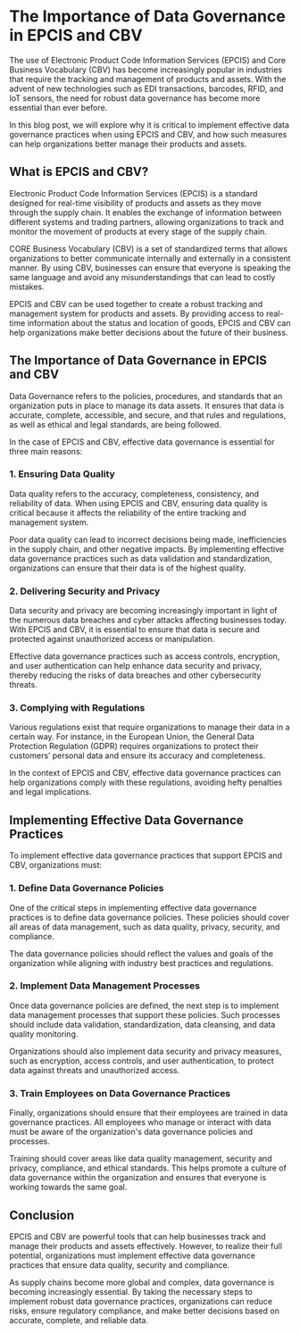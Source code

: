 # The Importance of Data Governance in EPCIS and CBV

The use of Electronic Product Code Information Services (EPCIS) and Core Business Vocabulary (CBV) has become increasingly popular in industries that require the tracking and management of products and assets. With the advent of new technologies such as EDI transactions, barcodes, RFID, and IoT sensors, the need for robust data governance has become more essential than ever before.

In this blog post, we will explore why it is critical to implement effective data governance practices when using EPCIS and CBV, and how such measures can help organizations better manage their products and assets.

## What is EPCIS and CBV?

Electronic Product Code Information Services (EPCIS) is a standard designed for real-time visibility of products and assets as they move through the supply chain. It enables the exchange of information between different systems and trading partners, allowing organizations to track and monitor the movement of products at every stage of the supply chain.

CORE Business Vocabulary (CBV) is a set of standardized terms that allows organizations to better communicate internally and externally in a consistent manner. By using CBV, businesses can ensure that everyone is speaking the same language and avoid any misunderstandings that can lead to costly mistakes.

EPCIS and CBV can be used together to create a robust tracking and management system for products and assets. By providing access to real-time information about the status and location of goods, EPCIS and CBV can help organizations make better decisions about the future of their business.

## The Importance of Data Governance in EPCIS and CBV

Data Governance refers to the policies, procedures, and standards that an organization puts in place to manage its data assets. It ensures that data is accurate, complete, accessible, and secure, and that rules and regulations, as well as ethical and legal standards, are being followed.

In the case of EPCIS and CBV, effective data governance is essential for three main reasons:

### 1. Ensuring Data Quality

Data quality refers to the accuracy, completeness, consistency, and reliability of data. When using EPCIS and CBV, ensuring data quality is critical because it affects the reliability of the entire tracking and management system. 

Poor data quality can lead to incorrect decisions being made, inefficiencies in the supply chain, and other negative impacts. By implementing effective data governance practices such as data validation and standardization, organizations can ensure that their data is of the highest quality.

### 2. Delivering Security and Privacy

Data security and privacy are becoming increasingly important in light of the numerous data breaches and cyber attacks affecting businesses today. With EPCIS and CBV, it is essential to ensure that data is secure and protected against unauthorized access or manipulation.

Effective data governance practices such as access controls, encryption, and user authentication can help enhance data security and privacy, thereby reducing the risks of data breaches and other cybersecurity threats.

### 3. Complying with Regulations

Various regulations exist that require organizations to manage their data in a certain way. For instance, in the European Union, the General Data Protection Regulation (GDPR) requires organizations to protect their customers’ personal data and ensure its accuracy and completeness.

In the context of EPCIS and CBV, effective data governance practices can help organizations comply with these regulations, avoiding hefty penalties and legal implications.

## Implementing Effective Data Governance Practices

To implement effective data governance practices that support EPCIS and CBV, organizations must:

### 1. Define Data Governance Policies

One of the critical steps in implementing effective data governance practices is to define data governance policies. These policies should cover all areas of data management, such as data quality, privacy, security, and compliance.

The data governance policies should reflect the values and goals of the organization while aligning with industry best practices and regulations.

### 2. Implement Data Management Processes

Once data governance policies are defined, the next step is to implement data management processes that support these policies. Such processes should include data validation, standardization, data cleansing, and data quality monitoring.

Organizations should also implement data security and privacy measures, such as encryption, access controls, and user authentication, to protect data against threats and unauthorized access.

### 3. Train Employees on Data Governance Practices

Finally, organizations should ensure that their employees are trained in data governance practices. All employees who manage or interact with data must be aware of the organization's data governance policies and processes.

Training should cover areas like data quality management, security and privacy, compliance, and ethical standards. This helps promote a culture of data governance within the organization and ensures that everyone is working towards the same goal.

## Conclusion

EPCIS and CBV are powerful tools that can help businesses track and manage their products and assets effectively. However, to realize their full potential, organizations must implement effective data governance practices that ensure data quality, security and compliance.

As supply chains become more global and complex, data governance is becoming increasingly essential. By taking the necessary steps to implement robust data governance practices, organizations can reduce risks, ensure regulatory compliance, and make better decisions based on accurate, complete, and reliable data.
